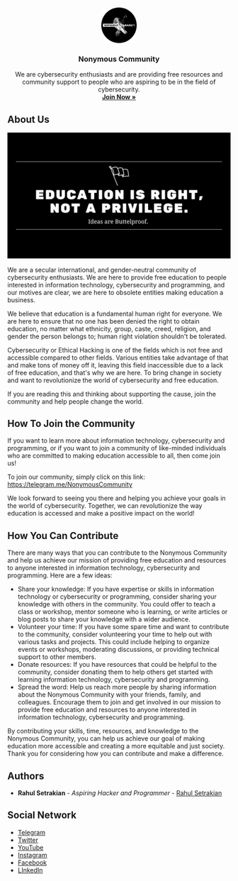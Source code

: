 <br/>
<p align="center">
  <a href="https://github.com/NonymousCommunity/Nonymous">
    <img src="https://github.com/nonymouscommunity/nonymouscommunity/raw/main/3000(5)-modified.png" alt="Logo" width="80" height="80">
  </a>
  <h3 align="center">Nonymous Community</h3>
  <p align="center">
    We are cybersecurity enthusiasts and are providing free resources and community support to people who are aspiring to be in the field of cybersecurity.
    <br/>
    <a href="https://telegram.me/NonymousCommunity"><strong>Join Now »</strong></a>
  </p>
</p>


## About Us

![Screen Shot](https://raw.githubusercontent.com/nonymouscommunity/nonymouscommunity/main/Blue%20Pink%20Sunset%20Photo%20Liberation%20Day%20Facebook%20Cover.png)

We are a secular international, and gender-neutral community of cybersecurity enthusiasts. We are here to provide free education to people interested in information technology, cybersecurity and programming, and our motives are clear, we are here to obsolete entities making education a business.


We believe that education is a fundamental human right for everyone. We are here to ensure that no one has been denied the right to obtain education, no matter what ethnicity, group, caste, creed, religion, and gender the person belongs to; human right violation shouldn't be tolerated.


Cybersecurity or Ethical Hacking is one of the fields which is not free and accessible compared to other fields. Various entities take advantage of that and make tons of money off it, leaving this field inaccessible due to a lack of free education, and that's why we are here. To bring change in society and want to revolutionize the world of cybersecurity and free education.


If you are reading this and thinking about supporting the cause, join the community and help people change the world.

## How To Join the Community

If you want to learn more about information technology, cybersecurity and programming, or if you want to join a community of like-minded individuals who are committed to making education accessible to all, then come join us!

To join our community, simply click on this link: https://telegram.me/NonymousCommunity

We look forward to seeing you there and helping you achieve your goals in the world of cybersecurity. Together, we can revolutionize the way education is accessed and make a positive impact on the world!



## How You Can Contribute

There are many ways that you can contribute to the Nonymous Community and help us achieve our mission of providing free education and resources to anyone interested in information technology, cybersecurity and programming. Here are a few ideas:

* Share your knowledge: If you have expertise or skills in information technology or cybersecurity or programming, consider sharing your knowledge with others in the community. You could offer to teach a class or workshop, mentor someone who is learning, or write articles or blog posts to share your knowledge with a wider audience.
* Volunteer your time: If you have some spare time and want to contribute to the community, consider volunteering your time to help out with various tasks and projects. This could include helping to organize events or workshops, moderating discussions, or providing technical support to other members.
* Donate resources: If you have resources that could be helpful to the community, consider donating them to help others get started with learning information technology, cybersecurity and programming.
* Spread the word: Help us reach more people by sharing information about the Nonymous Community with your friends, family, and colleagues. Encourage them to join and get involved in our mission to provide free education and resources to anyone interested in information technology, cybersecurity and programming.

By contributing your skills, time, resources, and knowledge to the Nonymous Community, you can help us achieve our goal of making education more accessible and creating a more equitable and just society. Thank you for considering how you can contribute and make a difference.

## Authors

* **Rahul Setrakian** - *Aspiring Hacker and Programmer* - [Rahul Setrakian](https://github.com/rahulsetrakian/)

## Social Network

* [Telegram](https://telegram.me/NonymousOffSec)
* [Twitter](https://twitter.com/NonymousOffSec)
* [YouTube](http://bit.ly/3WSsbl9)
* [Instagram](https://www.instagram.com/nonymouscommunity/)
* [Facebook](https://www.facebook.com/nonymouscommunity/)
* [LInkedIn](https://www.linkedin.com/in/nonymouscommunity/)
